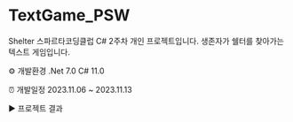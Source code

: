 # TextGame_PSW
Shelter
스파르타코딩클럽 C# 2주차 개인 프로젝트입니다.
생존자가 쉘터를 찾아가는 텍스트 게임입니다.

⚙️ 개발환경
.Net 7.0
C# 11.0

⏰ 개발일정
2023.11.06 ~ 2023.11.13

▶️ 프로젝트 결과
